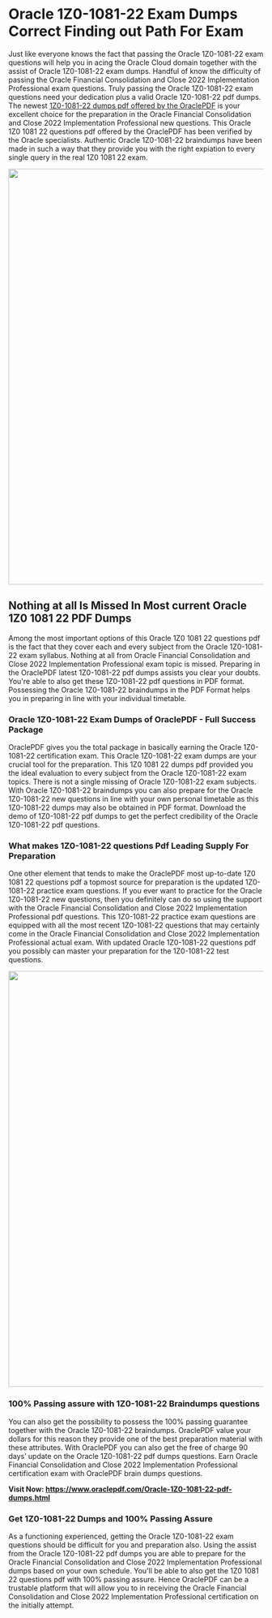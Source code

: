 <h1>Oracle 1Z0-1081-22 Exam Dumps Correct Finding out Path For Exam</h1>
<p>Just like everyone knows the fact that passing the Oracle 1Z0-1081-22 exam questions will help you in acing the&nbsp;Oracle Cloud&nbsp;domain together with the assist of Oracle 1Z0-1081-22 exam dumps. Handful of know the difficulty of passing the Oracle Financial Consolidation and Close 2022 Implementation Professional exam questions. Truly passing the Oracle 1Z0-1081-22 exam questions need your dedication plus a valid Oracle 1Z0-1081-22 pdf dumps. The newest&nbsp;<a href="https://www.oraclepdf.com/Oracle-1Z0-1081-22-pdf-dumps.html">1Z0-1081-22 dumps pdf offered by the OraclePDF</a>&nbsp;is your excellent choice for the preparation in the Oracle Financial Consolidation and Close 2022 Implementation Professional new questions. This Oracle 1Z0 1081 22 questions pdf offered by the OraclePDF has been verified by the Oracle specialists. Authentic Oracle 1Z0-1081-22 braindumps have been made in such a way that they provide you with the right expiation to every single query in the real 1Z0 1081 22 exam.</p>
<p><a href="https://www.oraclepdf.com/Oracle-1Z0-1081-22-pdf-dumps.html"><img src="https://i.ibb.co/mJY6Knz/1.png" width="820" /></a></p>
<h2>Nothing at all Is Missed In Most current Oracle 1Z0 1081 22 PDF Dumps</h2>
<p>Among the most important options of this Oracle 1Z0 1081 22 questions pdf is the fact that they cover each and every subject from the Oracle 1Z0-1081-22 exam syllabus. Nothing at all from Oracle Financial Consolidation and Close 2022 Implementation Professional exam topic is missed. Preparing in the OraclePDF latest 1Z0-1081-22 pdf dumps assists you clear your doubts. You're able to also get these 1Z0-1081-22 pdf questions in PDF format. Possessing the Oracle 1Z0-1081-22 braindumps in the PDF Format helps you in preparing in line with your individual timetable.</p>
<h3>Oracle 1Z0-1081-22 Exam Dumps of OraclePDF - Full Success Package</h3>
<p>OraclePDF gives you the total package in basically earning the Oracle 1Z0-1081-22 certification exam. This Oracle 1Z0-1081-22 exam dumps are your crucial tool for the preparation. This 1Z0 1081 22 dumps pdf provided you the ideal evaluation to every subject from the Oracle 1Z0-1081-22 exam topics. There is not a single missing of Oracle 1Z0-1081-22 exam subjects. With Oracle 1Z0-1081-22 braindumps you can also prepare for the Oracle 1Z0-1081-22 new questions in line with your own personal timetable as this 1Z0-1081-22 dumps may also be obtained in PDF format. Download the demo of 1Z0-1081-22 pdf dumps to get the perfect credibility of the Oracle 1Z0-1081-22 pdf questions.</p>
<h3>What makes 1Z0-1081-22 questions Pdf Leading Supply For Preparation</h3>
<p>One other element that tends to make the OraclePDF most up-to-date 1Z0 1081 22 questions pdf a topmost source for preparation is the updated 1Z0-1081-22 practice exam questions. If you ever want to practice for the Oracle 1Z0-1081-22 new questions, then you definitely can do so using the support with the Oracle Financial Consolidation and Close 2022 Implementation Professional pdf questions. This 1Z0-1081-22 practice exam questions are equipped with all the most recent 1Z0-1081-22 questions that may certainly come in the Oracle Financial Consolidation and Close 2022 Implementation Professional actual exam. With updated Oracle 1Z0-1081-22 questions pdf you possibly can master your preparation for the 1Z0-1081-22 test questions.</p>
<p><img src="https://i.ibb.co/TWQ7T6D/2.png" width="820" /></p>
<h3>100% Passing assure with 1Z0-1081-22 Braindumps questions</h3>
<p>You can also get the possibility to possess the 100% passing guarantee together with the Oracle 1Z0-1081-22 braindumps. OraclePDF value your dollars for this reason they provide one of the best preparation material with these attributes. With OraclePDF you can also get the free of charge 90 days&rsquo; update on the Oracle 1Z0-1081-22 pdf dumps questions. Earn Oracle Financial Consolidation and Close 2022 Implementation Professional certification exam with&nbsp;OraclePDF&nbsp;brain dumps questions.</p>
<p><strong>Visit Now: <a href="https://www.oraclepdf.com/Oracle-1Z0-1081-22-pdf-dumps.html">https://www.oraclepdf.com/Oracle-1Z0-1081-22-pdf-dumps.html</a></strong></p>
<h3>Get 1Z0-1081-22&nbsp;Dumps&nbsp;and 100% Passing Assure</h3>
<p>As a functioning experienced, getting the Oracle 1Z0-1081-22 exam questions should be difficult for you and preparation also. Using the assist from the Oracle 1Z0-1081-22 pdf dumps you are able to prepare for the Oracle Financial Consolidation and Close 2022 Implementation Professional dumps based on your own schedule. You'll be able to also get the 1Z0 1081 22 questions pdf with 100% passing assure. Hence OraclePDF can be a trustable platform that will allow you to in receiving the Oracle Financial Consolidation and Close 2022 Implementation Professional certification on the initially attempt.</p>
